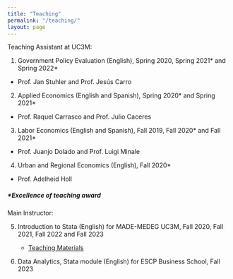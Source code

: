 ```yaml
---
title: "Teaching"
permalink: "/teaching/"
layout: page
---
```


Teaching Assistant at UC3M:

1. Government Policy Evaluation (English), Spring 2020, Spring 2021* and Spring 2022*
- Prof. Jan Stuhler and Prof. Jesús Carro


2. Applied Economics (English and Spanish), Spring 2020* and Spring 2021*
- Prof. Raquel Carrasco and Prof. Julio Caceres


3. Labor Economics (English and Spanish), Fall 2019, Fall 2020* and Fall 2021*
- Prof. Juanjo Dolado and Prof. Luigi Minale


4. Urban and Regional Economics (English), Fall 2020*
- Prof. Adelheid Holl


##### ***Excellence of teaching award**

Main Instructor:

5. Introduction to Stata (English) for MADE-MEDEG UC3M, Fall 2020, Fall 2021, Fall 2022 and Fall 2023
    - [Teaching Materials](https://sites.google.com/view/introtostata/teaching)

6. Data Analytics, Stata module (English) for ESCP Business School, Fall 2023
